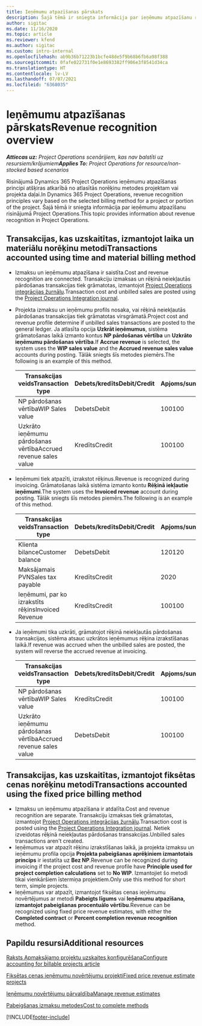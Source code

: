 ```yaml
---
title: Ieņēmumu atpazīšanas pārskats
description: Šajā tēmā ir sniegta informācija par ieņēmumu atpazīšanu risinājumā Project Operations.
author: sigitac
ms.date: 11/16/2020
ms.topic: article
ms.reviewer: kfend
ms.author: sigitac
ms.custom: intro-internal
ms.openlocfilehash: ab9b36b71223b1bcfe48de5f9b68b6fb6a98f388
ms.sourcegitcommit: 0fafe022731f0e1e8693382ff906e3f8541d34ca
ms.translationtype: HT
ms.contentlocale: lv-LV
ms.lasthandoff: 07/07/2021
ms.locfileid: "6368035"
---
```

# <a name="revenue-recognition-overview"></a><span data-ttu-id="51756-103">Ieņēmumu atpazīšanas pārskats</span><span class="sxs-lookup"><span data-stu-id="51756-103">Revenue recognition overview</span></span>

<span data-ttu-id="51756-104">_**Attiecas uz:** Project Operations scenārijiem, kas nav balstīti uz resursiem/krājumiem_</span><span class="sxs-lookup"><span data-stu-id="51756-104">_**Applies To:** Project Operations for resource/non-stocked based scenarios_</span></span>

<span data-ttu-id="51756-105">Risinājumā Dynamics 365 Project Operations ieņēmumu atpazīšanas principi atšķiras atkarībā no atlasītās norēķinu metodes projektam vai projekta daļai.</span><span class="sxs-lookup"><span data-stu-id="51756-105">In Dynamics 365 Project Operations, revenue recognition principles vary based on the selected billing method for a project or portion of the project.</span></span> <span data-ttu-id="51756-106">Šajā tēmā ir sniegta informācija par ieņēmumu atpazīšanu risinājumā Project Operations.</span><span class="sxs-lookup"><span data-stu-id="51756-106">This topic provides information about revenue recognition in Project Operations.</span></span>

## <a name="transactions-accounted-using-time-and-material-billing-method"></a><span data-ttu-id="51756-107">Transakcijas, kas uzskaitītas, izmantojot laika un materiālu norēķinu metodi</span><span class="sxs-lookup"><span data-stu-id="51756-107">Transactions accounted using time and material billing method</span></span>

- <span data-ttu-id="51756-108">Izmaksu un ieņēmumu atpazīšana ir saistīta.</span><span class="sxs-lookup"><span data-stu-id="51756-108">Cost and revenue recognition are connected.</span></span> <span data-ttu-id="51756-109">Transakciju izmaksas un rēķinā neiekļautās pārdošanas transakcijas tiek grāmatotas, izmantojot [Project Operations integrācijas žurnālu](../project-accounting/project-operations-integration-journal.md).</span><span class="sxs-lookup"><span data-stu-id="51756-109">Transaction cost and unbilled sales are posted using the [Project Operations Integration journal](../project-accounting/project-operations-integration-journal.md).</span></span>
- <span data-ttu-id="51756-110">Projekta izmaksu un ieņēmumu profils nosaka, vai rēķinā neiekļautās pārdošanas transakcijas tiek grāmatotas virsgrāmatā.</span><span class="sxs-lookup"><span data-stu-id="51756-110">Project cost and revenue profile determine if unbilled sales transactions are posted to the general ledger.</span></span> <span data-ttu-id="51756-111">Ja atlasīta opcija **Uzkrāt ieņēmumus**, sistēma grāmatošanas laikā izmanto kontus **NP pārdošanas vērtība** un **Uzkrāto ieņēmumu pārdošanas vērtība**.</span><span class="sxs-lookup"><span data-stu-id="51756-111">If **Accrue revenue** is selected, the system uses the **WIP sales value** and the **Accrued revenue sales value** accounts during posting.</span></span> <span data-ttu-id="51756-112">Tālāk sniegts šīs metodes piemērs.</span><span class="sxs-lookup"><span data-stu-id="51756-112">The following is an example of this method.</span></span>  

  | <span data-ttu-id="51756-113">Transakcijas veids</span><span class="sxs-lookup"><span data-stu-id="51756-113">Transaction type</span></span> | <span data-ttu-id="51756-114">Debets/kredīts</span><span class="sxs-lookup"><span data-stu-id="51756-114">Debit/Credit</span></span> | <span data-ttu-id="51756-115">Apjoms/summa</span><span class="sxs-lookup"><span data-stu-id="51756-115">Amount</span></span> |
  | --- | --- | --- |
  | <span data-ttu-id="51756-116">NP pārdošanas vērtība</span><span class="sxs-lookup"><span data-stu-id="51756-116">WIP Sales value</span></span> | <span data-ttu-id="51756-117">Debets</span><span class="sxs-lookup"><span data-stu-id="51756-117">Debit</span></span> | <span data-ttu-id="51756-118">100</span><span class="sxs-lookup"><span data-stu-id="51756-118">100</span></span> |
  | <span data-ttu-id="51756-119">Uzkrāto ieņēmumu pārdošanas vērtība</span><span class="sxs-lookup"><span data-stu-id="51756-119">Accrued revenue sales value</span></span> | <span data-ttu-id="51756-120">Kredīts</span><span class="sxs-lookup"><span data-stu-id="51756-120">Credit</span></span> | <span data-ttu-id="51756-121">100</span><span class="sxs-lookup"><span data-stu-id="51756-121">100</span></span> |

- <span data-ttu-id="51756-122">Ieņēmumi tiek atpazīti, izrakstot rēķinus.</span><span class="sxs-lookup"><span data-stu-id="51756-122">Revenue is recognized during invoicing.</span></span> <span data-ttu-id="51756-123">Grāmatošanas laikā sistēma izmanto kontu **Rēķinā iekļautie ieņēmumi**.</span><span class="sxs-lookup"><span data-stu-id="51756-123">The system uses the **Invoiced revenue** account during posting.</span></span> <span data-ttu-id="51756-124">Tālāk sniegts šīs metodes piemērs.</span><span class="sxs-lookup"><span data-stu-id="51756-124">The following is an example of this method.</span></span>  

  | <span data-ttu-id="51756-125">Transakcijas veids</span><span class="sxs-lookup"><span data-stu-id="51756-125">Transaction type</span></span> | <span data-ttu-id="51756-126">Debets/kredīts</span><span class="sxs-lookup"><span data-stu-id="51756-126">Debit/Credit</span></span> | <span data-ttu-id="51756-127">Apjoms/summa</span><span class="sxs-lookup"><span data-stu-id="51756-127">Amount</span></span> |
  | --- | --- | --- |
  | <span data-ttu-id="51756-128">Klienta bilance</span><span class="sxs-lookup"><span data-stu-id="51756-128">Customer balance</span></span> | <span data-ttu-id="51756-129">Debets</span><span class="sxs-lookup"><span data-stu-id="51756-129">Debit</span></span> | <span data-ttu-id="51756-130">120</span><span class="sxs-lookup"><span data-stu-id="51756-130">120</span></span> |
  | <span data-ttu-id="51756-131">Maksājamais PVN</span><span class="sxs-lookup"><span data-stu-id="51756-131">Sales tax payable</span></span> | <span data-ttu-id="51756-132">Kredīts</span><span class="sxs-lookup"><span data-stu-id="51756-132">Credit</span></span> | <span data-ttu-id="51756-133">20</span><span class="sxs-lookup"><span data-stu-id="51756-133">20</span></span> |
  | <span data-ttu-id="51756-134">Ieņēmumi, par ko izrakstīts rēķins</span><span class="sxs-lookup"><span data-stu-id="51756-134">Invoiced Revenue</span></span> | <span data-ttu-id="51756-135">Kredīts</span><span class="sxs-lookup"><span data-stu-id="51756-135">Credit</span></span> | <span data-ttu-id="51756-136">100</span><span class="sxs-lookup"><span data-stu-id="51756-136">100</span></span> |

- <span data-ttu-id="51756-137">Ja ieņēmumi tika uzkrāti, grāmatojot rēķinā neiekļautās pārdošanas transakcijas, sistēma atsauc uzkrātos ieņēmumus rēķina izrakstīšanas laikā.</span><span class="sxs-lookup"><span data-stu-id="51756-137">If revenue was accrued when the unbilled sales are posted, the system will reverse the accrued revenue at invoicing.</span></span>

  | <span data-ttu-id="51756-138">Transakcijas veids</span><span class="sxs-lookup"><span data-stu-id="51756-138">Transaction type</span></span> | <span data-ttu-id="51756-139">Debets/kredīts</span><span class="sxs-lookup"><span data-stu-id="51756-139">Debit/Credit</span></span> | <span data-ttu-id="51756-140">Apjoms/summa</span><span class="sxs-lookup"><span data-stu-id="51756-140">Amount</span></span> |
  | --- | --- | --- |
  | <span data-ttu-id="51756-141">NP pārdošanas vērtība</span><span class="sxs-lookup"><span data-stu-id="51756-141">WIP Sales value</span></span> | <span data-ttu-id="51756-142">Kredīts</span><span class="sxs-lookup"><span data-stu-id="51756-142">Credit</span></span> | <span data-ttu-id="51756-143">100</span><span class="sxs-lookup"><span data-stu-id="51756-143">100</span></span> |
  | <span data-ttu-id="51756-144">Uzkrāto ieņēmumu pārdošanas vērtība</span><span class="sxs-lookup"><span data-stu-id="51756-144">Accrued revenue sales value</span></span> | <span data-ttu-id="51756-145">Debets</span><span class="sxs-lookup"><span data-stu-id="51756-145">Debit</span></span> | <span data-ttu-id="51756-146">100</span><span class="sxs-lookup"><span data-stu-id="51756-146">100</span></span> |

## <a name="transactions-accounted-using-the-fixed-price-billing-method"></a><span data-ttu-id="51756-147">Transakcijas, kas uzskaitītas, izmantojot fiksētas cenas norēķinu metodi</span><span class="sxs-lookup"><span data-stu-id="51756-147">Transactions accounted using the fixed price billing method</span></span>

- <span data-ttu-id="51756-148">Izmaksu un ieņēmumu atpazīšana ir atdalīta.</span><span class="sxs-lookup"><span data-stu-id="51756-148">Cost and revenue recognition are separate.</span></span> <span data-ttu-id="51756-149">Transakciju izmaksas tiek grāmatotas, izmantojot [Project Operations integrācijas žurnālu](../project-accounting/project-operations-integration-journal.md).</span><span class="sxs-lookup"><span data-stu-id="51756-149">Transaction cost is posted using the [Project Operations Integration journal](../project-accounting/project-operations-integration-journal.md).</span></span> <span data-ttu-id="51756-150">Netiek izveidotas rēķinā neiekļautas pārdošanas transakcijas.</span><span class="sxs-lookup"><span data-stu-id="51756-150">Unbilled sales transactions aren't created.</span></span>
- <span data-ttu-id="51756-151">Ieņēmumus var atpazīt rēķinu izrakstīšanas laikā, ja projekta izmaksu un ieņēmumu profila opcija **Projekta pabeigšanas aprēķiniem izmantotais princips** ir iestatīta uz **Bez NP**.</span><span class="sxs-lookup"><span data-stu-id="51756-151">Revenue can be recognized during invoicing if the project cost and revenue profile have **Principle used for project completion calculations** set to **No WIP**.</span></span> <span data-ttu-id="51756-152">Izmantojiet šo metodi tikai vienkāršiem īstermiņa projektiem.</span><span class="sxs-lookup"><span data-stu-id="51756-152">Only use this method for short term, simple projects.</span></span>
- <span data-ttu-id="51756-153">Ieņēmumus var atpazīt, izmantojot fiksētas cenas ieņēmumu novērtējumus ar metodi **Pabeigts līgums** vai **Ieņēmumu atpazīšana, izmantojot pabeigšanas procentuālo vērtību**.</span><span class="sxs-lookup"><span data-stu-id="51756-153">Revenue can be recognized using fixed price revenue estimates, with either the **Completed contract** or **Percent completion revenue recognition** method.</span></span>

## <a name="additional-resources"></a><span data-ttu-id="51756-154">Papildu resursi</span><span class="sxs-lookup"><span data-stu-id="51756-154">Additional resources</span></span>
[<span data-ttu-id="51756-155">Raksts Apmaksājamo projektu uzskaites konfigurēšana</span><span class="sxs-lookup"><span data-stu-id="51756-155">Configure accounting for billable projects article</span></span>](../project-accounting/configure-accounting-billable-projects.md)

[<span data-ttu-id="51756-156">Fiksētas cenas ieņēmumu novērtējumu projekti</span><span class="sxs-lookup"><span data-stu-id="51756-156">Fixed price revenue estimate projects</span></span>](rev-rec-percentage-completion-method.md)

[<span data-ttu-id="51756-157">Ieņēmumu novērtējumu pārvaldība</span><span class="sxs-lookup"><span data-stu-id="51756-157">Manage revenue estimates</span></span>](rev-rec-completed-contract-method.md)

[<span data-ttu-id="51756-158">Pabeigšanas izmaksu metodes</span><span class="sxs-lookup"><span data-stu-id="51756-158">Cost to complete methods</span></span>](cost-complete-methods.md)


[!INCLUDE[footer-include](../includes/footer-banner.md)]